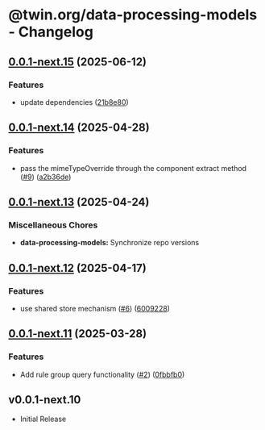 # @twin.org/data-processing-models - Changelog

## [0.0.1-next.15](https://github.com/twinfoundation/data-processing/compare/data-processing-models-v0.0.1-next.14...data-processing-models-v0.0.1-next.15) (2025-06-12)


### Features

* update dependencies ([21b8e80](https://github.com/twinfoundation/data-processing/commit/21b8e8007c87136a09f0a8e35ffde13a07ff4711))

## [0.0.1-next.14](https://github.com/twinfoundation/data-processing/compare/data-processing-models-v0.0.1-next.13...data-processing-models-v0.0.1-next.14) (2025-04-28)


### Features

* pass the mimeTypeOverride through the component extract method ([#9](https://github.com/twinfoundation/data-processing/issues/9)) ([a2b36de](https://github.com/twinfoundation/data-processing/commit/a2b36de5c19c56e4172d3f22b176aa83e1df84c8))

## [0.0.1-next.13](https://github.com/twinfoundation/data-processing/compare/data-processing-models-v0.0.1-next.12...data-processing-models-v0.0.1-next.13) (2025-04-24)


### Miscellaneous Chores

* **data-processing-models:** Synchronize repo versions

## [0.0.1-next.12](https://github.com/twinfoundation/data-processing/compare/data-processing-models-v0.0.1-next.11...data-processing-models-v0.0.1-next.12) (2025-04-17)


### Features

* use shared store mechanism ([#6](https://github.com/twinfoundation/data-processing/issues/6)) ([6009228](https://github.com/twinfoundation/data-processing/commit/600922880acef07cc2f818dee7645c342929108b))

## [0.0.1-next.11](https://github.com/twinfoundation/data-processing/compare/data-processing-models-v0.0.1-next.10...data-processing-models-v0.0.1-next.11) (2025-03-28)


### Features

* Add rule group query functionality ([#2](https://github.com/twinfoundation/data-processing/issues/2)) ([0fbbfb0](https://github.com/twinfoundation/data-processing/commit/0fbbfb065b6ecc293920b25f97ba011743105486))

## v0.0.1-next.10

- Initial Release
